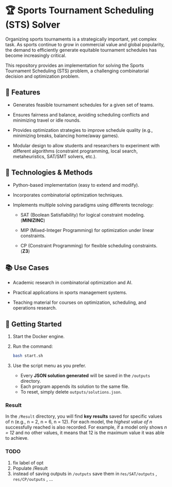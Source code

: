 # 🏆 Sports Tournament Scheduling (STS) Solver

Organizing sports tournaments is a strategically important, yet complex task. As sports continue to grow in commercial value and global popularity, the demand to efficiently generate equitable tournament schedules has become increasingly critical.

This repository provides an implementation for solving the Sports Tournament Scheduling (STS) problem, a challenging combinatorial decision and optimization problem.

## 🚀 Features

- Generates feasible tournament schedules for a given set of teams.

- Ensures fairness and balance, avoiding scheduling conflicts and minimizing travel or idle rounds.

- Provides optimization strategies to improve schedule quality (e.g., minimizing breaks, balancing home/away games).

- Modular design to allow students and researchers to experiment with different algorithms (constraint programming, local search, metaheuristics, SAT/SMT solvers, etc.).

## 🔧 Technologies & Methods

- Python-based implementation (easy to extend and modify).

- Incorporates combinatorial optimization techniques.

- Implements multiple solving paradigms using differents tecnology:

  - SAT (Boolean Satisfiability) for logical constraint modeling.   (**MINIZINC**)

  - MIP (Mixed-Integer Programming) for optimization under linear constraints. 

  - CP (Constraint Programming) for flexible scheduling constraints.  (**Z3**)


## 📚 Use Cases

- Academic research in combinatorial optimization and AI.

- Practical applications in sports management systems.

- Teaching material for courses on optimization, scheduling, and operations research.

## 📝 Getting Started

1. Start the Docker engine.
2. Run the command:

   ```bash
   bash start.sh
   ```
3. Use the script menu as you prefer.

   * Every **JSON solution generated** will be saved in the `/outputs` directory.
   * Each program appends its solution to the same file.
   * To reset, simply delete `outputs/solutions.json`.


###  Result

In the `/Result` directory, you will find **key results** saved for specific values of n (e.g., n = 2, n = 6, n = 12).
For each model, the _highest value of n_ successfully reached is also recorded.
For example, if a model only shows _n = 12_ and no other values, it means that 12 is the maximum value it was able to achieve.

### TODO

1. fix label of opt
2. Populate /Result
3. instead of saving outputs in `/outputs` save them in r`es/SAT/outputs` , `res/CP/outputs` , ...
